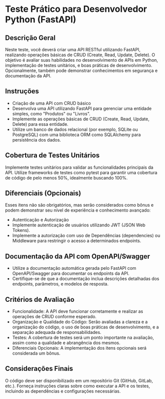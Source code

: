 # Teste Prático para Desenvolvedor Python (FastAPI)

## Descrição Geral

Neste teste, você deverá criar uma API RESTful utilizando FastAPI, realizando operações básicas de CRUD (Create, Read, Update, Delete). O objetivo é avaliar suas habilidades no desenvolvimento de APIs em Python, implementação de testes unitários, e boas práticas de desenvolvimento. Opcionalmente, também pode demonstrar conhecimentos em segurança e documentação da API.

## Instruções
- Criação de uma API com CRUD básico
- Desenvolva uma API utilizando FastAPI para gerenciar uma entidade simples, como "Produtos" ou "Livros".
- Implemente as operações básicas de CRUD (Create, Read, Update, Delete) para essa entidade.
- Utilize um banco de dados relacional (por exemplo, SQLite ou PostgreSQL) com uma biblioteca ORM como SQLAlchemy para persistência dos dados.

## Cobertura de Testes Unitários
Implemente testes unitários para validar as funcionalidades principais da API.
Utilize frameworks de testes como pytest para garantir uma cobertura de código de pelo menos 50%, idealmente buscando 100%.

## Diferenciais (Opcionais)
Esses itens não são obrigatórios, mas serão considerados como bônus e podem demonstrar seu nível de experiência e conhecimento avançado:
- Autenticação e Autorização
- Implemente autenticação de usuários utilizando JWT (JSON Web Tokens).
- Implemente a autorização com uso de Dependências (dependencies) ou Middleware para restringir o acesso a determinados endpoints.

## Documentação da API com OpenAPI/Swagger
- Utilize a documentação automática gerada pelo FastAPI com OpenAPI/Swagger para documentar os endpoints da API.
- Certifique-se de que a documentação inclua descrições detalhadas dos endpoints, parâmetros, e modelos de resposta.

## Critérios de Avaliação
- Funcionalidade: A API deve funcionar corretamente e realizar as operações de CRUD conforme esperado.
- Organização e Qualidade do Código: Serão avaliadas a clareza e a organização do código, o uso de boas práticas de desenvolvimento, e a separação adequada de responsabilidades.
- Testes: A cobertura de testes será um ponto importante na avaliação, assim como a qualidade e abrangência dos mesmos.
- Diferenciais Opcionais: A implementação dos itens opcionais será considerada um bônus.

## Considerações Finais
O código deve ser disponibilizado em um repositório Git (GitHub, GitLab, etc.).
Forneça instruções claras sobre como executar a API e os testes, incluindo as dependências e configurações necessárias.
